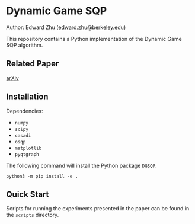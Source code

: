 # Dynamic Game SQP

Author: Edward Zhu (edward.zhu@berkeley.edu)

This repository contains a Python implementation of the Dynamic Game SQP algorithm.

## Related Paper
[arXiv](http://arxiv.org/abs/2203.16478)

## Installation
Dependencies:
- `numpy`
- `scipy`
- `casadi`
- `osqp`
- `matplotlib`
- `pyqtgraph`

The following command will install the Python package `DGSQP`:
```
python3 -m pip install -e .
```

## Quick Start
Scripts for running the experiments presented in the paper can be found in the `scripts` directory.
